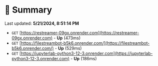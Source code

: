 # 📖 Summary
Last updated: **5/21/2024, 8:51:14 PM**

- `GET` [https://restreamer-09gx.onrender.com](https://restreamer-09gx.onrender.com) - **Up** (473ms)
- `GET` [https://filestreambot-b5k6.onrender.com/](https://filestreambot-b5k6.onrender.com/) - **Up** (529ms)
- `GET` [https://jupyterlab-python3-12-3.onrender.com](https://jupyterlab-python3-12-3.onrender.com) - **Up** (186ms)
